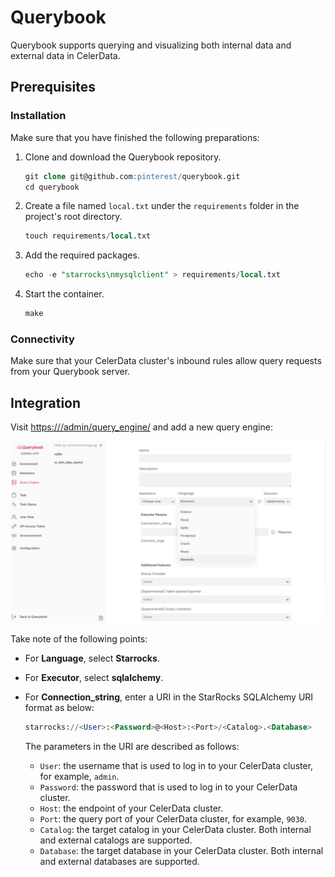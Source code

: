 # Querybook

Querybook supports querying and visualizing both internal data and external data in CelerData.

## Prerequisites

### Installation

Make sure that you have finished the following preparations:

1. Clone and download the Querybook repository.

   ```SQL
   git clone git@github.com:pinterest/querybook.git
   cd querybook
   ```

2. Create a file named `local.txt` under the `requirements` folder in the project's root directory.

   ```SQL
   touch requirements/local.txt
   ```

3. Add the required packages.

   ```SQL
   echo -e "starrocks\nmysqlclient" > requirements/local.txt 
   ```

4. Start the container.

   ```SQL
   make
   ```

### Connectivity

Make sure that your CelerData cluster's inbound rules allow query requests from your Querybook server.

## Integration

Visit [https:///admin/query_engine/](https://localhost:10001/admin/query_engine/) and add a new query engine:

![Querybook](../../assets/BI_integrations/BI_querybook_1.png)

Take note of the following points:

- For **Language**, select **Starrocks**.
- For **Executor**, select **sqlalchemy**.
- For **Connection_string**, enter a URI in the StarRocks SQLAlchemy URI format as below:

  ```SQL
  starrocks://<User>:<Password>@<Host>:<Port>/<Catalog>.<Database>
  ```

  The parameters in the URI are described as follows:

  - `User`: the username that is used to log in to your CelerData cluster, for example, `admin`.
  - `Password`: the password that is used to log in to your CelerData cluster.
  - `Host`: the endpoint of your CelerData cluster.
  - `Port`: the query port of your CelerData cluster, for example, `9030`.
  - `Catalog`: the target catalog in your CelerData cluster. Both internal and external catalogs are supported.
  - `Database`: the target database in your CelerData cluster. Both internal and external databases are supported.
